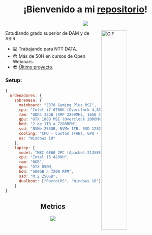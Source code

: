 <!--### Hi there 👋
<br>

![Visitas a perfil](https://komarev.com/ghpvc/?username=Oleg04)


**Oleg37/Oleg37** is a ✨ _special_ ✨ repository because its `README.md` (this file) appears on your GitHub profile.

Here are some ideas to get you started:

- 🔭 I’m currently working on ...
-->
<!--
- 🌱 I’m currently studying at IZV
- 👯 I’m looking to collaborate on ...
- 🤔 I’m looking for help with ...
- 💬 Ask me about Anything
<!--
- 📫 How to reach me: ...
- 😄 Pronouns: ...
- ⚡ Fun fact: ...
-->

<h1 align="center">¡Bienvenido a mi <a href="https://github.com/oleg04">repositorio</a>!</h1>
<p align="center">
  <a align="center" href="https://github.com/DenverCoder1/readme-typing-svg"><img src="https://readme-typing-svg.herokuapp.com?color=%23F78602&size=22&center=true&vCenter=true&width=600&height=60&lines=Actualmente+sigo+estudiando;Programando+en+Kotlin+y+java" /></a>
</p>

<img align="right" width="40%" alt="GIF" src="https://i.pinimg.com/originals/e4/26/70/e426702edf874b181aced1e2fa5c6cde.gif" />

Estudiando grado superior de DAM y de ASIR.
* 💻 Trabajando para NTT DATA.
* 😳 Más de 50H en cursos de Open Webinars.
* 😎 [Último proyecto](https://github.com/TeamBiscochito).



### Setup:
```js
{
  ordenadores: {
    sobremesa: {
      mainboard: "Z370 Gaming Plus MSI",
      cpu: "Intel i7 8700K (Overclock 4,8GHz Todos los núcleos)",
      ram: "DDR4 32GB (XMP 3200MHz, 16GB Corsair y 16GB G.Skill)",
      gpu: "GTX 1080 MSI (Overclock 2000MHz - 2050MHz)",
      hdd: "2 de 1TB a 7200RPM",
      ssd: "NVMe 256GB, NVMe 1TB, SSD 128GB",
      cooling: "CPU - Custom (FAN), GPU - Custom (FAN)",
      os: "Windows 10"
    },
    laptop: {
      model: "MSI GE60 2PC (Apache)-214XES",
      cpu: "Intel i5 4200H",
      ram: "8GB",
      gpu: "GTX 850M,
      hdd: "500GB a 7200 RPM",
      ssd: "M.2 250GB",
      dualboot: ["ParrotOS", "Windows 10"]
    }
}
```

<h2 align="center">Metrics</h2>
<p align="center">
  <img align="center" src="https://github.com/oleg04/oleg04/blob/main/github-metrics.svg"></img>
</p>
